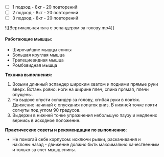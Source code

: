 - [ ] 1 подход - 8кг - 20 повторений
- [ ] 2 подход - 8кг - 20 повторений
- [ ] 3 подход - 8кг - 20 повторений

![[Вертикальная тяга с эспандером за голову.mp4]]

#### **Работающие мышцы:**

-   Широчайшие мышцы спины
-   Большая круглая мышца
-   Трапециевидная мышца
-   Ромбовидная мышца

**Техника выполнения:**

1.  Возьми длинный эспандер широким хватом и подними прямые руки вверх. Встань ровно: ноги на ширине плеч, спина прямая, плечи опущены. 
2.  На выдохе опусти эспандер за голову, сгибая руки в локтях. Движение начинай с опускания лопаток вниз. В нижней точке локти согнуты под углом 90 градусов.
3.  Выдержи в нижней точке упражнения небольшую паузу и медленно вернись в исходное положение.

**Практические советы и рекомендации по выполнению**:

-   Не помогай себе корпусом: исключи рывки, раскачивания и наклоны назад - движение должно быть максимально качественным и только за счет мышц спины.
